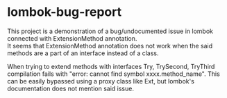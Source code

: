 # lombok-bug-report

This project is a demonstration of a bug/undocumented issue in lombok connected with ExtensionMethod annotation. <br/>
It seems that ExtensionMethod annotation does not work when the said methods are a part of an interface instead of a class. <br/>

When trying to extend methods with interfaces Try, TrySecond, TryThird compilation fails with "error: cannot find symbol xxxx.method_name".
This can be easily bypassed using a proxy class like Ext, but lombok's documentation does not mention said issue.
